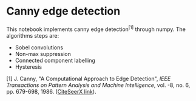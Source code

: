 # Canny edge detection
This notebook implements canny edge detection<sup>[1]</sup> through numpy. The algorithms steps are:
* Sobel convolutions
* Non-max suppression
* Connected component labelling
* Hysteresis

[1] J. Canny, "A Computational Approach to Edge Detection", _IEEE Transactions on Pattern Analysis and Machine Intelligence_, vol. -8, no. 6, pp. 679-698, 1986. ([CiteSeerX link](http://citeseerx.ist.psu.edu/viewdoc/download?doi=10.1.1.420.3300&rep=rep1&type=pdf)).
